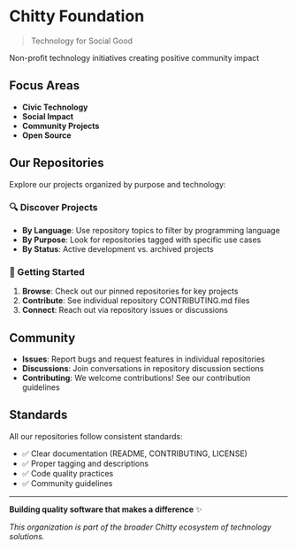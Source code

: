 # Chitty Foundation

> Technology for Social Good

Non-profit technology initiatives creating positive community impact

## Focus Areas

- **Civic Technology**
- **Social Impact**
- **Community Projects**
- **Open Source**

## Our Repositories

Explore our projects organized by purpose and technology:

### 🔍 Discover Projects

- **By Language**: Use repository topics to filter by programming language
- **By Purpose**: Look for repositories tagged with specific use cases
- **By Status**: Active development vs. archived projects

### 🚀 Getting Started

1. **Browse**: Check out our pinned repositories for key projects
2. **Contribute**: See individual repository CONTRIBUTING.md files
3. **Connect**: Reach out via repository issues or discussions

## Community

- **Issues**: Report bugs and request features in individual repositories
- **Discussions**: Join conversations in repository discussion sections
- **Contributing**: We welcome contributions! See our contribution guidelines

## Standards

All our repositories follow consistent standards:

- ✅ Clear documentation (README, CONTRIBUTING, LICENSE)
- ✅ Proper tagging and descriptions  
- ✅ Code quality practices
- ✅ Community guidelines

---

**Building quality software that makes a difference** ✨

*This organization is part of the broader Chitty ecosystem of technology solutions.*

